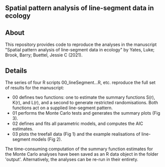 ## Spatial pattern analysis of line-segment data in ecology

## About

This repository provides code to reproduce the analyses in the manuscript "Spatial pattern analysis of line-segment data in ecology" by Yates, Luke; Brook, Barry;   Buettel, Jessie C (2021).

## Details

The series of four R scripts 00_lineSegment...R, etc. reproduce the full set of results for the manuscript:

  * 00 defines two functions: one to estimate the summary functions S(r), K(r), and L(r), and a second to generate restricted randomisations. Both functions act on a supplied line-segment pattern.
  * 01 performs the Monte Carlo tests and generates the summary plots (Fig 3).
  * 02 defines and fits all parametric models, and computes the AIC estimates.
  * 03 plots the treefall data (Fig 1) and the example realisations of line-segment models (Fig 2).

The time-consuming computation of the summary function estimates for the Monte Carlo analyses have been saved as an R data object in the folder 'output'. Alternatively, the analyses can be re-run in their entirety.
